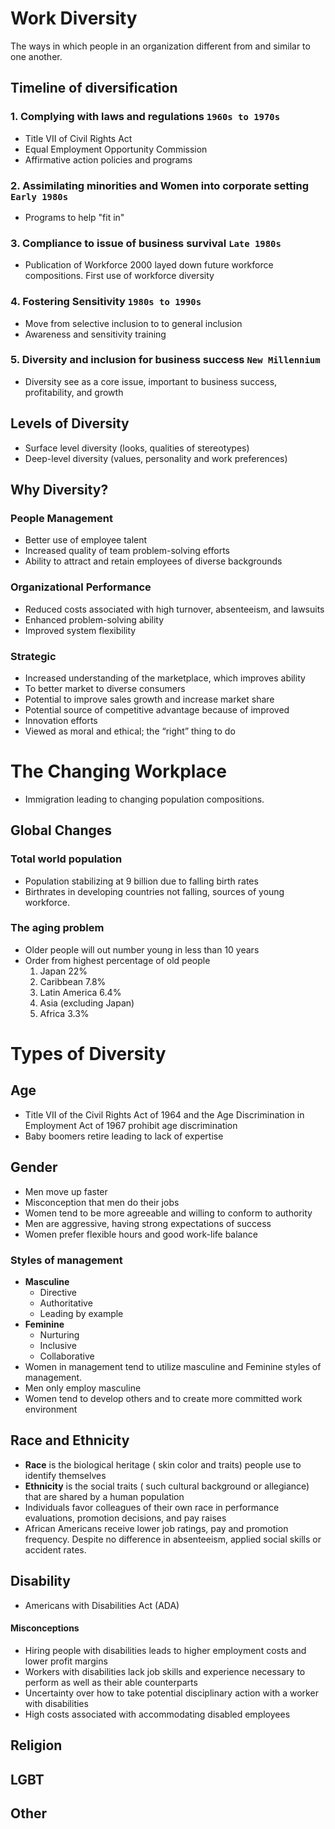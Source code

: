 # Work Diversity
The ways in which people in an organization different from and similar to one another.

## Timeline of diversification
### 1. Complying with laws and regulations `1960s to 1970s`
- Title VII of Civil Rights Act
- Equal Employment Opportunity Commission
- Affirmative action policies and programs
### 2. Assimilating minorities and Women into corporate setting `Early 1980s`
- Programs to help "fit in"
### 3. Compliance to issue of business survival `Late 1980s`
- Publication of Workforce 2000 layed down future workforce compositions. First use of workforce diversity
### 4. Fostering Sensitivity `1980s to 1990s`
- Move from selective inclusion to to general inclusion
- Awareness and sensitivity training
### 5. Diversity and inclusion for business success `New Millennium`
- Diversity see as a core issue, important to business success, profitability, and growth

## Levels of Diversity
- Surface level diversity (looks, qualities of stereotypes)
- Deep-level diversity (values, personality and work preferences)

## Why Diversity?

### People Management
- Better use of employee talent
- Increased quality of team problem-solving efforts
- Ability to attract and retain employees of diverse backgrounds
### Organizational Performance
- Reduced costs associated with high turnover, absenteeism, and lawsuits
- Enhanced problem-solving ability
- Improved system flexibility
### Strategic
- Increased understanding of the marketplace, which improves ability 
- To better market to diverse consumers
- Potential to improve sales growth and increase market share
- Potential source of competitive advantage because of improved 
- Innovation efforts
- Viewed as moral and ethical; the “right” thing to do

# The Changing Workplace
- Immigration leading to changing population compositions.
## Global Changes
### Total world population
- Population stabilizing at 9 billion due to falling birth rates
- Birthrates in developing countries not falling, sources of young workforce.
### The aging problem
- Older people will out number young in less than 10 years
- Order from highest percentage of old people
	1. Japan 22%
	2. Caribbean 7.8%
	3. Latin America 6.4%
	4. Asia (excluding Japan)
	5. Africa 3.3%
	
# Types of Diversity
## Age
- Title VII of the Civil Rights Act of 1964 and the Age Discrimination in Employment Act of 1967 prohibit age discrimination
- Baby boomers retire leading to lack of expertise
## Gender
- Men move up faster
- Misconception that men do their jobs 
- Women tend to be more agreeable and willing to conform to authority
- Men are aggressive, having strong expectations of success
- Women prefer flexible hours and good work-life balance
### Styles of management
- **Masculine**
	- Directive
	- Authoritative
	- Leading by example
- **Feminine**
	- Nurturing
	- Inclusive
	- Collaborative
- Women in management tend to utilize masculine and Feminine styles of management.
- Men only employ masculine
- Women tend to develop others and to create more committed work environment
## Race and Ethnicity
- **Race** is the biological heritage ( skin color and traits) people use to identify themselves
- **Ethnicity** is the social traits ( such cultural background or allegiance) that are shared by a human population
- Individuals favor colleagues of their own race in performance evaluations, promotion decisions, and pay raises 
- African Americans receive lower job ratings, pay and promotion frequency. Despite no difference in absenteeism, applied social skills or accident rates.
## Disability
- Americans with Disabilities Act (ADA)
#### Misconceptions
- Hiring people with disabilities leads to higher employment costs and lower profit margins
- Workers with disabilities lack job skills and experience necessary to perform as well as their able counterparts
- Uncertainty over how to take potential disciplinary action with a worker with disabilities
- High costs associated with accommodating disabled employees
## Religion

## LGBT
## Other